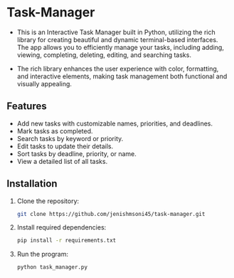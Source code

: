 # Task-Manager

- This is an Interactive Task Manager built in Python, utilizing the rich library for creating beautiful and dynamic terminal-based interfaces. The app allows you to efficiently manage your tasks, including adding, viewing, completing, deleting, editing, and searching tasks.

- The rich library enhances the user experience with color, formatting, and interactive elements, making task management both functional and visually appealing.

## Features

- Add new tasks with customizable names, priorities, and deadlines.
- Mark tasks as completed.
- Search tasks by keyword or priority.
- Edit tasks to update their details.
- Sort tasks by deadline, priority, or name.
- View a detailed list of all tasks.

## Installation

1. Clone the repository:
   ```bash
   git clone https://github.com/jenishmsoni45/task-manager.git
   ```

2. Install required dependencies:
   ```bash
   pip install -r requirements.txt
   ```

3. Run the program:
   ```bash
   python task_manager.py
   ```
